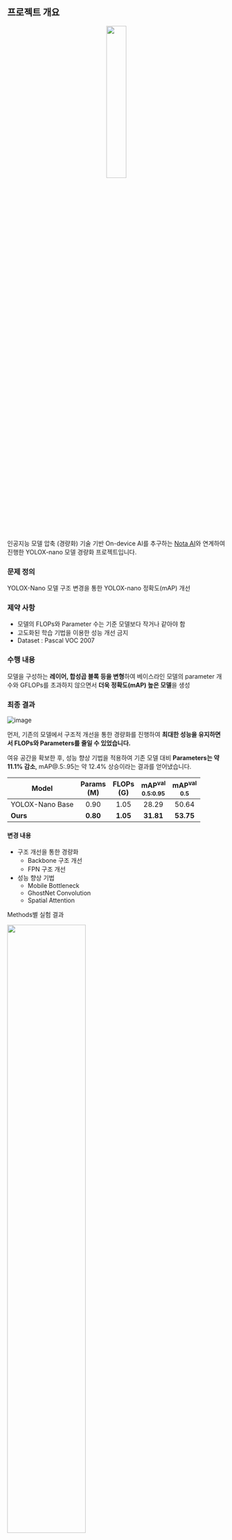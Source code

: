 ## 프로젝트 개요
<div align="center">
<img src="https://user-images.githubusercontent.com/64190071/172797132-9fecb534-fbcd-49f4-99ca-1f52ce7537e5.png" width=30%>
</div>

인공지능 모델 압축 (경량화) 기술 기반 On-device AI를 추구하는 [Nota AI](https://www.nota.ai/)와 연계하여 진행한 YOLOX-nano 모델 경량화 프로젝트입니다.

### 문제 정의
YOLOX-Nano 모델 구조 변경을 통한 YOLOX-nano 정확도(mAP) 개선


### 제약 사항
- 모델의 FLOPs와 Parameter 수는 기준 모델보다 작거나 같아야 함
- 고도화된 학습 기법을 이용한 성능 개선 금지
- Dataset : Pascal VOC 2007


### 수행 내용
모델을 구성하는 **레이어, 합성곱 블록 등을 변형**하여 베이스라인 모델의 parameter 개수와 GFLOPs를 초과하지 않으면서 **더욱 정확도(mAP) 높은 모델**을 생성

### 최종 결과

![image](https://user-images.githubusercontent.com/64190071/172392206-0e345df5-0ae1-47c4-af31-2471f9207ce4.png)

먼저, 기존의 모델에서 구조적 개선을 통한 경량화를 진행하여 **최대한 성능을 유지하면서 FLOPs와 Parameters를 줄일 수 있었습니다.**

여유 공간을 확보한 후, 성능 향상 기법을 적용하여 기존 모델 대비 **Parameters는 약 11.1% 감소**, mAP@.5:.95는 약 12.4% 상승이라는 결과를 얻어냈습니다.

|Model | Params<br>(M) |FLOPs<br>(G)|mAP<sup>val<br>0.5:0.95 | mAP<sup>val<br>0.5 |
| ------        |  :---:       |:---:     |:---:  | :---: |
|YOLOX-Nano Base |0.90  | 1.05 |28.29 | 50.64 |
|**Ours** |**0.80** | **1.05** | **31.81** | **53.75** |

#### 변경 내용
- 구조 개선을 통한 경량화
  - Backbone 구조 개선
  - FPN 구조 개선
- 성능 향상 기법
  - Mobile Bottleneck
  - GhostNet Convolution
  - Spatial Attention

Methods별 실험 결과

<img src = "https://user-images.githubusercontent.com/64190071/172396797-e08e0801-90b3-47a6-9530-e73ee0651fc8.png" width="60%">

## 사용 방법
### 가상 환경 설정

```shell
conda create -n yolox python=3.7

conda activate yolox

conda install pytorch==1.7.1 torchvision==0.8.2 torchaudio==0.7.2 cudatoolkit=11.0 -c pytorch

apt-get install gcc

apt-get install g++

pip3 install -v -e .

pip3 install wandb
```

### 데이터 생성

```shell
cd YOLOX/datasets
mkdir trainval
mkdir test

# train dataset
wget http://pjreddie.com/media/files/VOCtrainval_06-Nov-2007.tar
tar -xvf VOCtrainval_06-Nov-2007.tar -C ./trainval
rm -rf VOCtrainval_06-Nov-2007.tar

# val dataset
wget http://pjreddie.com/media/files/VOCtest_06-Nov-2007.tar
tar -xvf VOCtest_06-Nov-2007.tar -C ./test
rm -rf VOCtest_06-Nov-2007.tar
```

### Train


#### Shell script
```shell
bash run.sh
```
위의 명령어로 바로 train을 진행할 수 있습니다.

shell script의 상세 구성은 다음과 같습니다.
```
####################### 이 부분만 수정하세요! #######################

DIR_NAME='[name0]name_of_experiments' # 템플릿 폴더 이름
BATCH_SIZE=64 # 배치 사이즈
SEED=42 # 시드 설정
EVAL_INTERVAL=10

# WANDB Setting
WANDB_LOG=true # true 값으로 설정해야 Wandb에 로그가 올라갑니다.
PROJECT_NAME='YOLOX_NANO_TRAIN_NOTA' # Wandb Project Name

################################ END ################################
```
`DIR_NAME`, `BATCH_SIZE`, `SEED`, `EVAL_INTERVAL`, `WANDB_LOG`, `PROJECT_NAME`을 수정하여 학습을 진행할 수 있습니다.

이 외에 블록 교체 등의 작업은 yolox/models/{DIR_NAME}에서

`yolox.py`, `yolo_pafpn.py`, `yolo_head.py`, `darknet.py`, `yolox_nano_exp.py`를 수정하여 진행하시면 됩니다.

이외에 Conv layer 등을 수정하려면 yolox/models/network_blocks.py를 수정하시면 됩니다.


#### by python
Shell script 말고도 학습을 진행할 수 있습니다.

```python
python tools/train.py -f exps/default/yolox_voc_nano.py -b 16 --logger wandb wandb-project <project name>
```
  
  
### 팀원

|                                                  [김찬혁](https://github.com/Chanhook)                                                   |                                                                              [문태진](https://github.com/moontaijin)                                                  |                                                                        [이인서](https://github.com/Devlee247)                                                                         |                                                                         [장상원](https://github.com/agwmon)                                                                         |
| :-------------------------------------------------------------------------------------------------------: | :-----------------------------------------------------------------------------------------------------: | :---------------------------------------------------------------------------------------------------------------------------------------------------: | :----------------------------------------------------------------------------------------------------------------------------------------------------: |
| ![KakaoTalk_20220421_103825891_03](https://user-images.githubusercontent.com/64190071/164358205-2048f3c2-1216-4836-a77f-a25de6a9091c.jpg) | ![KakaoTalk_20220421_103825891_04](https://user-images.githubusercontent.com/64190071/164358227-ef0d7919-bd0d-4a9d-8d50-42757a5c3534.jpg) | ![KakaoTalk_20220421_103825891_02](https://user-images.githubusercontent.com/64190071/164358185-a63371d7-84ad-4eb9-8337-c70857c0e170.jpg) | ![KakaoTalk_20220421_103825891_01](https://user-images.githubusercontent.com/64190071/164358129-a9ce91f8-84c5-4a9c-8329-27cf18e68e7f.jpg) |

  
## Cite YOLOX
If you use YOLOX in your research, please cite our work by using the following BibTeX entry:

  

  
```latex
 @article{yolox2021,
  title={YOLOX: Exceeding YOLO Series in 2021},
  author={Ge, Zheng and Liu, Songtao and Wang, Feng and Li, Zeming and Sun, Jian},
  journal={arXiv preprint arXiv:2107.08430},
  year={2021}
}
```
